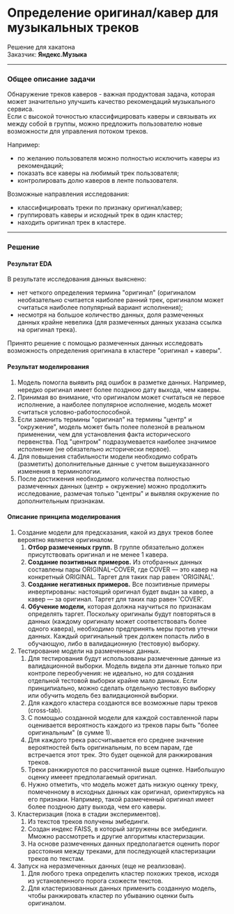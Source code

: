 # Определение оригинал/кавер для музыкальных треков
Решение для хакатона  
Заказчик: **Яндекс.Музыка**

---

### Общее описание задачи

Обнаружение треков каверов - важная продуктовая задача, которая может значительно улучшить качество рекомендаций музыкального сервиса.  
Если с высокой точностью классифицировать каверы и связывать их между собой в группы, можно предложить пользователю новые возможности для управления потоком треков.  

Например:
- по желанию пользователя можно полностью исключить каверы из рекомендаций;
- показать все каверы на любимый трек пользователя;
- контролировать долю каверов в ленте пользователя.

Возможные направления исследования:
- классифицировать треки по признаку оригинал/кавер;
- группировать каверы и исходный трек в один кластер;
- находить оригинал трек в кластере.

---

### Решение

#### Результат EDA

В результате исследования данных выяснено:
- нет четкого определения термина "оригинал" (оригиналом необязательно считается наиболее ранний трек, оригиналом может считаться наиболее популярный вариант исполнения);
- несмотря на большое количество данных, доля размеченных данных крайне невелика (для размеченных данных указана ссылка на оригинал трека).

Принято решение с помощью размеченных данных исследовать возможность определения оригинала в кластере "оригинал + каверы".


#### Результат моделирования

1. Модель помогла выявить ряд ошибок в разметке данных. Например, нередко оригинал имеет более позднюю дату выхода, чем каверы.
2. Принимая во внимание, что оригиналом может считаться не первое исполнение, а наиболее популярное исполнение, модель может считаться условно-работоспособной.
3. Если заменить термины "оригинал" на термины "центр" и "окружение", модель может быть полее полезной в реальном применении, чем для установления факта исторического первенства. Под "центром" подразумевается наиболее значимое исполнение (не обязательно исторически первое).
4. Для повышения стабильности модели необходимо собрать (разметить) дополнительные данные с учетом вышеуказанного изменения в терминологии.
5. После достижения необходимого количества полностью размеченных данных (центр + окружение) можно продолжить исследование, размечая только "центры" и выявляя окружение по дополнительным признакам.

#### Описание принципа моделирования

1. Создание модели для предсказания, какой из двух треков более вероятно является оригиналом.
    1. **Отбор размеченных групп.** В группе обязательно должен присутствовать оригинал и не менее 1 кавера.
    2. **Создание позитивных примеров.** Из отобранных данных составлены пары ORIGINAL–COVER, где COVER — это кавер на конкретный ORIGINAL. Таргет для таких пар равен 'ORIGINAL'.
    3. **Создание негативных примеров.** Все позитивные примеры инвертированы: настоящий оригинал будет выдан за кавер, а кавер — за оригинал. Таргет для таких пар равен 'COVER'.
    4. **Обучение модели,** которая должна научиться по признакам определять таргет. Поскольку оригиналы будут повторяться в данных (каждому оригиналу может соответствовать более одного кавера), необходимо предпринять меры против утечки данных. Каждый оригинальный трек должен попасть либо в обучающую, либо в валидационную (тестовую) выборку.
1. Тестирование модели на размеченных данных.
    1. Для тестирования будут использованы размеченные данные из валидационной выборки. Модель видела эти данные только при контроле переобучения: не идеально, но для создания отдельной тестовой выборки крайне мало данных. Если принципиально, можно сделать отдельную тестовую выборку или обучить модель без валидационной выборки.
    2. Для каждого кластера создаются все возможные пары треков (cross-tab).
    3. С помощью созданной модели для каждой составленной пары оценивается вероятность каждого из треков пары быть "более оригинальным" (в сумме 1).
    4. Для каждого трека рассчитывается его среднее значение вероятностей быть оригинальным, по всем парам, где встречается этот трек. Это будет оценкой для ранжирования треков.
    5. Треки ранжируются по рассчитанной выше оценке. Наибольшую оценку имееет предполагаемый оригинал.
    6. Нужно отметить, что модель может дать низкую оценку треку, помеченному в исходных данных как оригинал, ориентируясь на его признаки. Например, такой размеченный оригинал имеет более позднюю дату выхода, чем его каверы.
1. Кластеризация (пока в стадии экспериментов).
    1. Из текстов треков получены эмбединги.
    2. Создан индекс FAISS, в который загружены все эмбединги. Мможно рассмотреть и другие алгоритмы кластеризации.
    3. На основе размеченных данных предполагается оценить порог расстояния между треками, для последующей кластеризации треков по текстам.
1. Запуск на неразмеченных данных (еще не реализован).
    1. Для любого трека определить кластер похожих треков, исходя из установленного порога схожести текстов.
    1. Для кластеризованных данных применить созданную модель, чтобы ранжировать кластер по убыванию оценки быть оригиналом.
